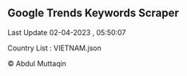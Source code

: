 

## Google Trends Keywords Scraper 
 
Last Update 02-04-2023 , 05:50:07

Country List :
VIETNAM.json



© Abdul Muttaqin 
